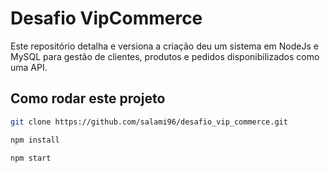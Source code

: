 # Desafio VipCommerce

Este repositório detalha e versiona a criação deu um sistema em NodeJs e MySQL para gestão de clientes, produtos e pedidos disponibilizados como uma API.

## Como rodar este projeto

```bash
git clone https://github.com/salami96/desafio_vip_commerce.git

npm install

npm start
```

